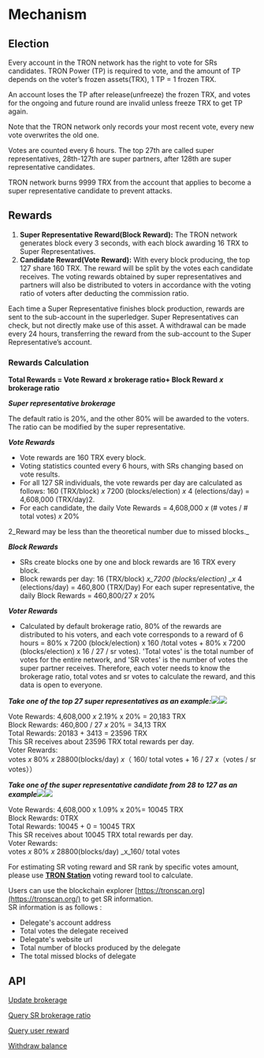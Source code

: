 # Mechanism

## Election

Every account in the TRON network has the right to vote for SRs candidates. TRON Power \(TP\) is required to vote, and the amount of TP depends on the voter’s frozen assets\(TRX\), 1 TP = 1 frozen TRX.

An account loses the TP after release\(unfreeze\) the frozen TRX, and votes for the ongoing and future round are invalid unless freeze TRX to get TP again.

Note that the TRON network only records your most recent vote, every new vote overwrites the old one.

Votes are counted every 6 hours. The top 27th are called super representatives, 28th-127th are super partners, after 128th are super representative candidates.

TRON network burns 9999 TRX from the account that applies to become a super representative candidate to prevent attacks.

## Rewards

1. **Super Representative Reward\(Block Reward\):** The TRON network generates block every 3 seconds, with each block awarding 16 TRX to Super Representatives.
2. **Candidate Reward\(Vote Reward\):** With every block producing, the top 127 share 160 TRX. The reward will be split by the votes each candidate receives. The voting rewards obtained by super representatives and partners will also be distributed to voters in accordance with the voting ratio of voters after deducting the commission ratio.

Each time a Super Representative finishes block production, rewards are sent to the sub-account in the superledger. Super Representatives can check, but not directly make use of this asset. A withdrawal can be made every 24 hours, transferring the reward from the sub-account to the Super Representative’s account.

### Rewards Calculation

**Total Rewards = Vote Reward** _**x**_ **brokerage ratio+ Block Reward** _**x**_ **brokerage ratio**

_**Super representative brokerage**_

The default ratio is 20%, and the other 80% will be awarded to the voters. The ratio can be modified by the super representative.

_**Vote Rewards**_

* Vote rewards are 160 TRX every block.
* Voting statistics counted every 6 hours, with SRs changing based on vote results.
* For all 127 SR individuals, the vote rewards per day are calculated as follows: 160 \(TRX/block\) _x_ 7200 \(blocks/election\) _x_ 4 \(elections/day\) = 4,608,000 \(TRX/day\)2.
* For each candidate, the daily Vote Rewards = 4,608,000 _x_ \(\# votes / \# total votes\) _x_ 20%

2_Reward may be less than the theoretical number due to missed blocks._

_**Block Rewards**_

* SRs create blocks one by one and block rewards are 16 TRX every block.
* Block rewards per day: 16 \(TRX/block\) _x\_7200 \(blocks/election\) \_x_ 4 \(elections/day\) = 460,800 \(TRX/Day\) For each super representative, the daily Block Rewards = 460,800/27 _x_ 20%

_**Voter Rewards**_

* Calculated by default brokerage ratio, 80% of the rewards are distributed to his voters, and each vote corresponds to a reward of 6 hours = 80% x 7200 \(block/election\) x 160 /total votes + 80% x 7200 \(blocks/election\) x 16 / 27 / sr votes\). 'Total votes' is the total number of votes for the entire network, and 'SR votes' is the number of votes the super partner receives. Therefore, each voter needs to know the brokerage ratio, total votes and sr votes to calculate the reward, and this data is open to everyone.

_**Take one of the top 27 super representatives as an example:**_![](https://files.readme.io/f8709d3-00f9739-Foxmail20191101105016.png)![](https://files.readme.io/f8709d3-00f9739-Foxmail20191101105016.png)

Vote Rewards: 4,608,000 _x_ 2.19% x 20% = 20,183 TRX  
Block Rewards: 460,800 / 27 _x_ 20% = 34,13 TRX  
Total Rewards: 20183 + 3413 = 23596 TRX  
This SR receives about 23596 TRX total rewards per day.  
Voter Rewards:  
votes _x_ 80% _x_ 28800\(blocks/day\) _x_（ 160/ total votes + 16 / 27 _x_（votes / sr votes））

_**Take one of the super representative candidate from 28 to 127 as an example**_![](https://files.readme.io/de25852-c41a9cf-Foxmail20191101113132.png)![](https://files.readme.io/de25852-c41a9cf-Foxmail20191101113132.png)

Vote Rewards: 4,608,000 x 1.09% x 20%= 10045 TRX  
Block Rewards: 0TRX  
Total Rewards: 10045 + 0 = 10045 TRX  
This SR receives about 10045 TRX total rewards per day.  
Voter Rewards:  
votes _x_ 80% _x_ 28800\(blocks/day\) \_x\_160/ total votes

For estimating SR voting reward and SR rank by specific votes amount, please use [**TRON Station**](https://tronstation.io/votereward) voting reward tool to calculate.

Users can use the blockchain explorer [https://tronscan.org](https://tronscan.org/) to get SR information.  
SR information is as follows :

* Delegate's account address
* Total votes the delegate received
* Delegate's website url
* Total number of blocks produced by the delegate
* The total missed blocks of delegate

## API

[Update brokerage](https://developers.tron.network/reference-link/update-brokerage)

[Query SR brokerage ratio](https://developers.tron.network/reference#query-sr-brokerage-ratio)

[Query user reward](https://developers.tron.network/reference#get-user-voting-rewards)

[Withdraw balance](https://developers.tron.network/reference-link/walletwithdrawbalance-1)

